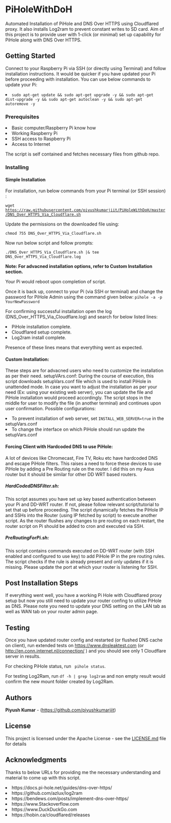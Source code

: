 # PiHoleWithDoH

Automated Installation of PiHole and DNS Over HTTPS using Cloudflared proxy. It also installs Log2ram to prevent constant writes to SD card.
Aim of this project is to provide user with 1-click (or minimal) set up capability for PiHole along with DNS Over HTTPS.

## Getting Started

Connect to your Raspberry Pi via SSH (or directly using Terminal) and follow installation instructions.
It would be quicker if you have updated your Pi before proceeding with installation. You can use below commands to update your Pi:
<li> <code>sudo apt-get update && sudo apt-get upgrade -y && sudo apt-get dist-upgrade -y && sudo apt-get autoclean -y && sudo apt-get autoremove -y</code> </li>

### Prerequisites
<li>Basic computer/Raspberry Pi know how</li>
<li>Working Raspberry Pi</li>
<li>SSH access to Raspberry Pi</li>
<li>Access to Internet</li>

The script is self contained and fetches necessary files from github repo.

### Installing
#### Simple Installation
For installation, run below commands from your Pi terminal (or SSH session) :

<code>wget https://raw.githubusercontent.com/piyushkumarjiit/PiHoleWithDoH/master/DNS_Over_HTTPS_Via_Cloudflare.sh</code>

Update the permissions on the downloaded file using:

<code>chmod 755 DNS_Over_HTTPS_Via_Cloudflare.sh</code>

Now run below script and follow prompts:

<code>./DNS_Over_HTTPS_Via_Cloudflare.sh  |& tee DNS_Over_HTTPS_Via_Cloudflare.log</code>

<b>Note: For advacned installation options, refer to Custom Installation section. </b>

Your Pi would reboot upon completion of script. 

Once it is back up, connect to your Pi (via SSH or terminal) and change the password for PiHole Admin using the command given below:
<code>pihole -a -p YourNewPassword </code>

For confirming successful installation open the log (DNS_Over_HTTPS_Via_Cloudflare.log) and search for below listed lines:
<li>PiHole installation complete.</li>
<li>Cloudflared setup complete.</li>
<li>Log2ram install complete.</li>


Presence of these lines means that everything went as expected.

#### Custom Installation:
These steps are for advacned users who need to customize the installation as per their need.
setupVArs.conf: During the course of execution, this script downloads setupVars.conf file which is used to install PiHole in unattended mode. In case you want to adjust the installation as per your need (Ex: using your existing web server), you can update the file and PiHole installation would proceed accordingly. The script stops in the middle for user to modify the file (in another terminal) and continues upon user confirmation.
Possible configurations:
<li>To prevent installation of web server, set <code>INSTALL_WEB_SERVER=true</code> in the setupVars.conf </li>
<li>To change the interface on which PiHole should run update the setupVars.conf </li>

#### Forcing Client with Hardcoded DNS to use PiHole:
A lot of devices like Chromecast, Fire TV, Roku etc have hardcoded DNS and escape PiHole filters. This raises a need to force these devices to use PiHole by adding a Pre Routing rule on the router.
I did this on my Asus router but it should be similar for other DD WRT based routers.

##### HardCodedDNSFilter.sh:
This script assumes you have set up key based authentication between your Pi and DD-WRT router. If not, please follow relevant script/tutorial to set that up before proceeding. The script dynamically fetches the PiHole IP and SSHs into the Router (using IP fetched by script) to execute another script.
As the router flushes any changes to pre routing on each restart, the router script on Pi should be added to cron and executed via SSH.

##### PreRoutingForPi.sh: 
This script contains commands executed on DD-WRT router (with SSH enabled and configured to use key) to add PiHole IP in the pre routing rules. The script checks if the rule is already present and only updates if it is missing. Please update the port at which your router is listening for SSH.

## Post Installation Steps
If everything went well, you have a working Pi Hole with Cloudflared proxy setup but now you still need to update your router confing to utilize PiHole as DNS.
Please note you need to update your DNS setting on the LAN tab as well as WAN tab on your router admin page.

## Testing
Once you have updated router config and restarted (or flushed DNS cache on client), run extended tests on https://www.dnsleaktest.com (or http://en.conn.internet.nl/connection/ ) and you should see only 1 Cloudflare server in results. 

For checking PiHole status, run <code> pihole status</code>.

For testing Log2Ram, run <code>df -h | grep log2ram</code> and non empty result would confirm the new mount folder created by Log2Ram.

## Authors
**Piyush Kumar** - (https://github.com/piyushkumarjiit)

## License
This project is licensed under the Apache License - see the [LICENSE.md](LICENSE.md) file for details

## Acknowledgments
Thanks to below URLs for providing me the necessary understanding and material to come up with this script.
<li>https://docs.pi-hole.net/guides/dns-over-https/ </li>
<li>https://github.com/azlux/log2ram</li>
<li>https://bendews.com/posts/implement-dns-over-https/ </li>
<li>https://www.Stackoverflow.com</li>
<li>https://www.DuckDuckGo.com</li>
<li>https://hobin.ca/cloudflared/releases</li>
